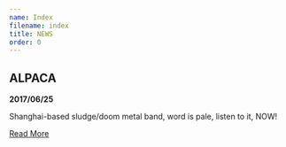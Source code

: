 ```yaml
---
name: Index
filename: index
title: NEWS
order: 0
---
```


## ALPACA

**2017/06/25**

Shanghai-based sludge/doom metal band, word is pale, listen to it, NOW!

[Read More](music#alpaca)
